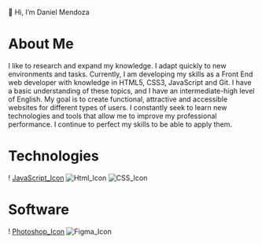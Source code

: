 👋 Hi, I’m Daniel Mendoza
# About Me
I like to research and expand my knowledge. I adapt quickly to new environments and tasks. Currently, I am developing my skills as a Front End web developer with knowledge in HTML5, CSS3, JavaScript and Git. I have a basic understanding of these topics, and I have an intermediate-high level of English. My goal is to create functional, attractive and accessible websites for different types of users. I constantly seek to learn new technologies and tools that allow me to improve my professional performance. I continue to perfect my skills to be able to apply them.
# Technologies 
! [JavaScript_Icon](https://cdn-icons-png.flaticon.com/512/5968/5968292.png) ![Html_Icon](https://cdn-icons-png.flaticon.com/512/732/732212.png) ![CSS_Icon](https://www.flaticon.es/icono-gratis/css-3_732190?term=css&page=1&position=1&origin=search&related_id=732190)
# Software 
! [Photoshop_Icon](https://cdn-icons-png.flaticon.com/512/5968/5968520.png) ![Figma_Icon](https://cdn-icons-png.flaticon.com/512/5968/5968705.png)
